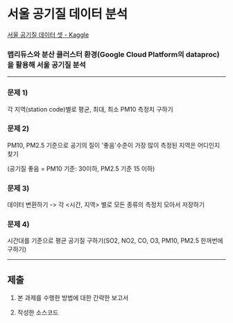 # 서울 공기질 데이터 분석

  [서울 공기질 데이터 셋 - Kaggle](https://www.kaggle.com/bappekim/air-pollution-in-seoul)

  ### 맵리듀스와 분산 클러스터 환경(Google Cloud Platform의 dataproc)을 활용해 서울 공기질 분석

  ---

  ### 문제 1)
  
  각 지역(station code)별로 평균, 최대, 최소 PM10 측정치 구하기

  ### 문제 2)
  
  PM10, PM2.5 기준으로 공기의 질이 '좋음'수준이 가장 많이 측정된 지역은 어디인지 찾기

  (공기질 좋음 = PM10 기준: 30이하, PM2.5 기준 15 이하)

  ### 문제 3)
  
  데이터 변환하기 -> 각 <시간, 지역> 별로 모든 종류의 측정치 모아서 저장하기

  ### 문제 4)

  시간대를 기준으로 평균 공기질 구하기(SO2, NO2, CO, O3, PM10, PM2.5 한꺼번에 구하기)

---

  ## 제출

  1. 본 과제를 수행한 방법에 대한 간략한 보고서

  2. 작성한 소스코드
